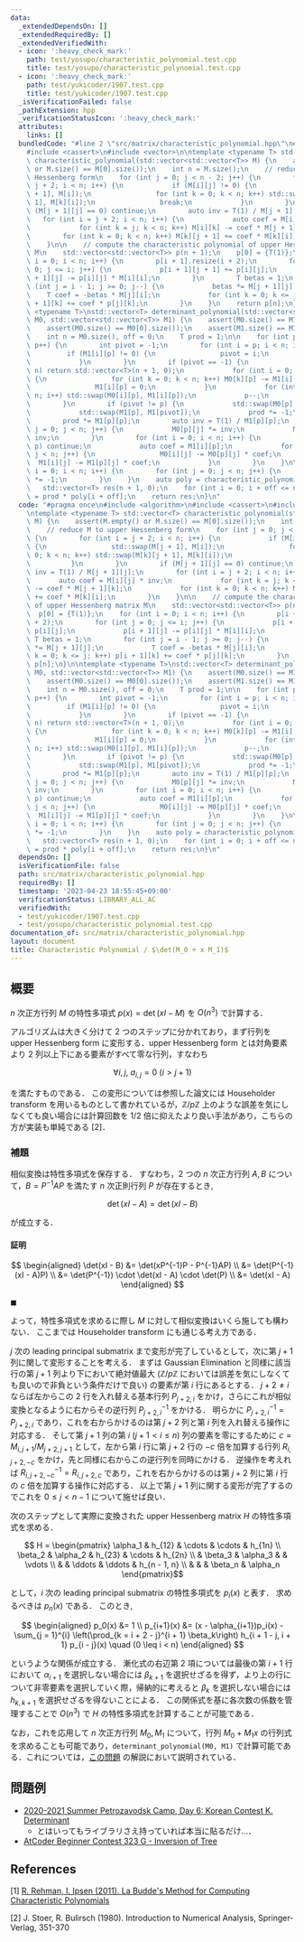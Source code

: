 ```yaml
---
data:
  _extendedDependsOn: []
  _extendedRequiredBy: []
  _extendedVerifiedWith:
  - icon: ':heavy_check_mark:'
    path: test/yosupo/characteristic_polynomial.test.cpp
    title: test/yosupo/characteristic_polynomial.test.cpp
  - icon: ':heavy_check_mark:'
    path: test/yukicoder/1907.test.cpp
    title: test/yukicoder/1907.test.cpp
  _isVerificationFailed: false
  _pathExtension: hpp
  _verificationStatusIcon: ':heavy_check_mark:'
  attributes:
    links: []
  bundledCode: "#line 2 \"src/matrix/characteristic_polynomial.hpp\"\n#include <algorithm>\n\
    #include <cassert>\n#include <vector>\n\ntemplate <typename T> std::vector<T>\
    \ characteristic_polynomial(std::vector<std::vector<T>> M) {\n    assert(M.empty()\
    \ or M.size() == M[0].size());\n    int n = M.size();\n    // reduce M to upper\
    \ Hessenberg form\n    for (int j = 0; j < n - 2; j++) {\n        for (int i =\
    \ j + 2; i < n; i++) {\n            if (M[i][j] != 0) {\n                std::swap(M[j\
    \ + 1], M[i]);\n                for (int k = 0; k < n; k++) std::swap(M[k][j +\
    \ 1], M[k][i]);\n                break;\n            }\n        }\n        if\
    \ (M[j + 1][j] == 0) continue;\n        auto inv = T(1) / M[j + 1][j];\n     \
    \   for (int i = j + 2; i < n; i++) {\n            auto coef = M[i][j] * inv;\n\
    \            for (int k = j; k < n; k++) M[i][k] -= coef * M[j + 1][k];\n    \
    \        for (int k = 0; k < n; k++) M[k][j + 1] += coef * M[k][i];\n        }\n\
    \    }\n\n    // compute the characteristic polynomial of upper Hessenberg matrix\
    \ M\n    std::vector<std::vector<T>> p(n + 1);\n    p[0] = {T(1)};\n    for (int\
    \ i = 0; i < n; i++) {\n        p[i + 1].resize(i + 2);\n        for (int j =\
    \ 0; j <= i; j++) {\n            p[i + 1][j + 1] += p[i][j];\n            p[i\
    \ + 1][j] -= p[i][j] * M[i][i];\n        }\n        T betas = 1;\n        for\
    \ (int j = i - 1; j >= 0; j--) {\n            betas *= M[j + 1][j];\n        \
    \    T coef = -betas * M[j][i];\n            for (int k = 0; k <= j; k++) p[i\
    \ + 1][k] += coef * p[j][k];\n        }\n    }\n    return p[n];\n}\n\ntemplate\
    \ <typename T>\nstd::vector<T> determinant_polynomial(std::vector<std::vector<T>>\
    \ M0, std::vector<std::vector<T>> M1) {\n    assert(M0.size() == M1.size());\n\
    \    assert(M0.size() == M0[0].size());\n    assert(M1.size() == M1[0].size());\n\
    \    int n = M0.size(), off = 0;\n    T prod = 1;\n\n    for (int p = 0; p < n;\
    \ p++) {\n        int pivot = -1;\n        for (int i = p; i < n; i++) {\n   \
    \         if (M1[i][p] != 0) {\n                pivot = i;\n                break;\n\
    \            }\n        }\n        if (pivot == -1) {\n            if (++off >\
    \ n) return std::vector<T>(n + 1, 0);\n            for (int i = 0; i < p; i++)\
    \ {\n                for (int k = 0; k < n; k++) M0[k][p] -= M1[i][p] * M0[k][i];\n\
    \                M1[i][p] = 0;\n            }\n            for (int i = 0; i <\
    \ n; i++) std::swap(M0[i][p], M1[i][p]);\n            p--;\n            continue;\n\
    \        }\n        if (pivot != p) {\n            std::swap(M0[p], M0[pivot]);\n\
    \            std::swap(M1[p], M1[pivot]);\n            prod *= -1;\n        }\n\
    \        prod *= M1[p][p];\n        auto inv = T(1) / M1[p][p];\n        for (int\
    \ j = 0; j < n; j++) {\n            M0[p][j] *= inv;\n            M1[p][j] *=\
    \ inv;\n        }\n        for (int i = 0; i < n; i++) {\n            if (i ==\
    \ p) continue;\n            auto coef = M1[i][p];\n            for (int j = 0;\
    \ j < n; j++) {\n                M0[i][j] -= M0[p][j] * coef;\n              \
    \  M1[i][j] -= M1[p][j] * coef;\n            }\n        }\n    }\n\n    for (int\
    \ i = 0; i < n; i++) {\n        for (int j = 0; j < n; j++) {\n            M0[i][j]\
    \ *= -1;\n        }\n    }\n    auto poly = characteristic_polynomial(M0);\n \
    \   std::vector<T> res(n + 1, 0);\n    for (int i = 0; i + off <= n; i++) res[i]\
    \ = prod * poly[i + off];\n    return res;\n}\n"
  code: "#pragma once\n#include <algorithm>\n#include <cassert>\n#include <vector>\n\
    \ntemplate <typename T> std::vector<T> characteristic_polynomial(std::vector<std::vector<T>>\
    \ M) {\n    assert(M.empty() or M.size() == M[0].size());\n    int n = M.size();\n\
    \    // reduce M to upper Hessenberg form\n    for (int j = 0; j < n - 2; j++)\
    \ {\n        for (int i = j + 2; i < n; i++) {\n            if (M[i][j] != 0)\
    \ {\n                std::swap(M[j + 1], M[i]);\n                for (int k =\
    \ 0; k < n; k++) std::swap(M[k][j + 1], M[k][i]);\n                break;\n  \
    \          }\n        }\n        if (M[j + 1][j] == 0) continue;\n        auto\
    \ inv = T(1) / M[j + 1][j];\n        for (int i = j + 2; i < n; i++) {\n     \
    \       auto coef = M[i][j] * inv;\n            for (int k = j; k < n; k++) M[i][k]\
    \ -= coef * M[j + 1][k];\n            for (int k = 0; k < n; k++) M[k][j + 1]\
    \ += coef * M[k][i];\n        }\n    }\n\n    // compute the characteristic polynomial\
    \ of upper Hessenberg matrix M\n    std::vector<std::vector<T>> p(n + 1);\n  \
    \  p[0] = {T(1)};\n    for (int i = 0; i < n; i++) {\n        p[i + 1].resize(i\
    \ + 2);\n        for (int j = 0; j <= i; j++) {\n            p[i + 1][j + 1] +=\
    \ p[i][j];\n            p[i + 1][j] -= p[i][j] * M[i][i];\n        }\n       \
    \ T betas = 1;\n        for (int j = i - 1; j >= 0; j--) {\n            betas\
    \ *= M[j + 1][j];\n            T coef = -betas * M[j][i];\n            for (int\
    \ k = 0; k <= j; k++) p[i + 1][k] += coef * p[j][k];\n        }\n    }\n    return\
    \ p[n];\n}\n\ntemplate <typename T>\nstd::vector<T> determinant_polynomial(std::vector<std::vector<T>>\
    \ M0, std::vector<std::vector<T>> M1) {\n    assert(M0.size() == M1.size());\n\
    \    assert(M0.size() == M0[0].size());\n    assert(M1.size() == M1[0].size());\n\
    \    int n = M0.size(), off = 0;\n    T prod = 1;\n\n    for (int p = 0; p < n;\
    \ p++) {\n        int pivot = -1;\n        for (int i = p; i < n; i++) {\n   \
    \         if (M1[i][p] != 0) {\n                pivot = i;\n                break;\n\
    \            }\n        }\n        if (pivot == -1) {\n            if (++off >\
    \ n) return std::vector<T>(n + 1, 0);\n            for (int i = 0; i < p; i++)\
    \ {\n                for (int k = 0; k < n; k++) M0[k][p] -= M1[i][p] * M0[k][i];\n\
    \                M1[i][p] = 0;\n            }\n            for (int i = 0; i <\
    \ n; i++) std::swap(M0[i][p], M1[i][p]);\n            p--;\n            continue;\n\
    \        }\n        if (pivot != p) {\n            std::swap(M0[p], M0[pivot]);\n\
    \            std::swap(M1[p], M1[pivot]);\n            prod *= -1;\n        }\n\
    \        prod *= M1[p][p];\n        auto inv = T(1) / M1[p][p];\n        for (int\
    \ j = 0; j < n; j++) {\n            M0[p][j] *= inv;\n            M1[p][j] *=\
    \ inv;\n        }\n        for (int i = 0; i < n; i++) {\n            if (i ==\
    \ p) continue;\n            auto coef = M1[i][p];\n            for (int j = 0;\
    \ j < n; j++) {\n                M0[i][j] -= M0[p][j] * coef;\n              \
    \  M1[i][j] -= M1[p][j] * coef;\n            }\n        }\n    }\n\n    for (int\
    \ i = 0; i < n; i++) {\n        for (int j = 0; j < n; j++) {\n            M0[i][j]\
    \ *= -1;\n        }\n    }\n    auto poly = characteristic_polynomial(M0);\n \
    \   std::vector<T> res(n + 1, 0);\n    for (int i = 0; i + off <= n; i++) res[i]\
    \ = prod * poly[i + off];\n    return res;\n}\n"
  dependsOn: []
  isVerificationFile: false
  path: src/matrix/characteristic_polynomial.hpp
  requiredBy: []
  timestamp: '2023-04-23 18:55:45+09:00'
  verificationStatus: LIBRARY_ALL_AC
  verifiedWith:
  - test/yukicoder/1907.test.cpp
  - test/yosupo/characteristic_polynomial.test.cpp
documentation_of: src/matrix/characteristic_polynomial.hpp
layout: document
title: Characteristic Polynomial / $\det(M_0 + x M_1)$
---
```


## 概要
$n$ 次正方行列 $M$ の特性多項式 $p(x) = \det(xI - M)$ を $O(n^3)$ で計算する．

アルゴリズムは大きく分けて 2 つのステップに分かれており，まず行列を upper Hessenberg form に変形する．upper Hessenberg form とは対角要素より 2 列以上下にある要素がすべて零な行列，すなわち

$$ \forall i, j,\ a_{i,j} = 0\ (i > j + 1) $$

を満たすものである．
この変形については参照した論文には Householder transform を用いるものとして書かれているが，$\mathbb{Z}/p\mathbb{Z}$ 上のような誤差を気にしなくても良い場合には計算回数を $1/2$ 倍に抑えたより良い手法があり，こちらの方が実装も単純である [2]．

### 補題
相似変換は特性多項式を保存する．
すなわち，2 つの $n$ 次正方行列 $A, B$ について，$B = P^{-1}AP$ を満たす $n$ 次正則行列 $P$ が存在するとき,

$$ \det(xI - A) = \det(xI - B) $$

が成立する．

#### 証明
$$ \begin{aligned}
  \det(xI - B)
  &= \det(xP^{-1}P - P^{-1}AP) \\
  &= \det(P^{-1}(xI - A)P) \\
  &= \det(P^{-1}) \cdot \det(xI - A) \cdot \det(P) \\
  &= \det(xI - A)
\end{aligned} $$

$\blacksquare$

よって，特性多項式を求めるに際し $M$ に対して相似変換はいくら施しても構わない．
ここまでは Householder transform にも通じる考え方である．


$j$ 次の leading principal submatrix まで変形が完了しているとして，次に第 $j + 1$ 列に関して変形することを考える．
まずは Gaussian Elimination と同様に該当行の第 $j + 1$ 列より下において絶対値最大 ($\mathbb{Z}/p\mathbb{Z}$ においては誤差を気にしなくても良いので非負という条件だけで良い) の要素が第 $i$ 行にあるとする．
$j + 2 \neq i$ ならば左からこの 2 行を入れ替える基本行列 $P_{j + 2, i}$ をかけ，さらにこれが相似変換となるように右からその逆行列 $P_{j + 2, i}^{-1}$ をかける．
明らかに $P_{j + 2, i}^{-1} = P_{j + 2, i}$ であり，これを右からかけるのは第 $j + 2$ 列と第 $i$ 列を入れ替える操作に対応する．
そして第 $j + 1$ 列の第 $i\ (j + 1 < i \leq n)$ 列の要素を零にするために $c = M_{i, j + 1}/M_{j + 2, j + 1}$ として，左から第 $i$ 行に第 $j + 2$ 行の $-c$ 倍を加算する行列 $R_{i, j + 2, -c}$ をかけ，先と同様に右からこの逆行列を同時にかける．
逆操作を考えれば $R_{i, j + 2, -c}^{-1} = R_{i, j + 2, c}$ であり，これを右からかけるのは第 $j + 2$ 列に第 $i$ 行の $c$ 倍を加算する操作に対応する．
以上で第 $j + 1$ 列に関する変形が完了するのでこれを $0 \leq j < n - 1$ について施せば良い．


次のステップとして実際に変換された upper Hessenberg matrix $H$ の特性多項式を求める．

$$ H = \begin{pmatrix}
    \alpha_1    & h_{12}    & \cdots    & \cdots    & h_{1n} \\
    \beta_2     & \alpha_2  & h_{23}    & \cdots    & h_{2n} \\
                & \beta_3   & \alpha_3  &           & \vdots \\
                &           & \ddots    & \ddots    & h_{n - 1, n} \\
                &           &           & \beta_n   & \alpha_n
\end{pmatrix}$$

として，$i$ 次の leading principal submatrix の特性多項式を $p_i(x)$ と表す．
求めるべきは $p_n(x)$ である．
このとき,

$$ \begin{aligned}
    p_0(x) &= 1 \\
    p_{i+1}(x) &= (x - \alpha_{i+1})p_i(x) - \sum_{j = 1}^{i} \left(\prod_{k = i + 2 - j}^{i + 1} \beta_k\right) h_{i + 1 - j, i + 1} p_{i - j}(x) \quad (0 \leq i < n)
\end{aligned} $$

というような関係が成立する．
漸化式の右辺第 2 項については最後の第 $i + 1$ 行において $\alpha_{i + 1}$ を選択しない場合には $\beta_{k + 1}$ を選択せざるを得ず，より上の行について非零要素を選択していく際，帰納的に考えると $\beta_k$ を選択しない場合には $h_{k,k + 1}$ を選択せざるを得ないことによる．
この関係式を基に各次数の係数を管理することで $O(n^3)$ で $H$ の特性多項式を計算することが可能である．

なお，これを応用して $n$ 次正方行列 $M_0, M_1$ について，行列 $M_0 + M_1 x$ の行列式を求めることも可能であり，`determinant_polynomial(M0, M1)` で計算可能である．これについては，[この問題](https://yukicoder.me/problems/no/1907) の解説において説明されている．

## 問題例
- [2020-2021 Summer Petrozavodsk Camp, Day 6: Korean Contest K. Determinant](https://codeforces.com/gym/102984/problem/K)
  - とはいってもライブラリさえ持っていれば本当に貼るだけ…．
- [AtCoder Beginner Contest 323 G - Inversion of Tree](https://atcoder.jp/contests/abc323/tasks/abc323_g)

## References
[1] [R. Rehman, I. Ipsen (2011).  La Budde's Method for Computing Characteristic Polynomials](https://arxiv.org/abs/1104.3769)

[2] J. Stoer, R. Bulirsch (1980). Introduction to Numerical Analysis, Springer-Verlag, 351-370
